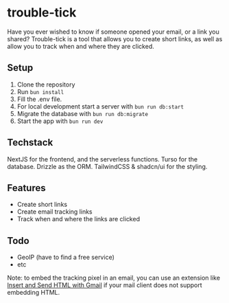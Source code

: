 # trouble-tick

Have you ever wished to know if someone opened your email, or a link you shared? Trouble-tick is a tool that allows you to create short links, as well as allow you to track when and where they are clicked.

## Setup

1. Clone the repository
2. Run `bun install`
3. Fill the .env file.
4. For local development start a server with `bun run db:start`
5. Migrate the database with `bun run db:migrate`
6. Start the app with `bun run dev`

## Techstack

NextJS for the frontend, and the serverless functions.
Turso for the database. Drizzle as the ORM.
TailwindCSS & shadcn/ui for the styling.

## Features

- Create short links
- Create email tracking links
- Track when and where the links are clicked

## Todo

- GeoIP (have to find a free service)
- etc

Note: to embed the tracking pixel in an email, you can use an extension like [Insert and Send HTML with Gmail](https://chromewebstore.google.com/detail/insert-and-send-html-with/bcflbfdlpegakpncdgmejelcolhmfkjh?hl=en) if your mail client does not support embedding HTML.